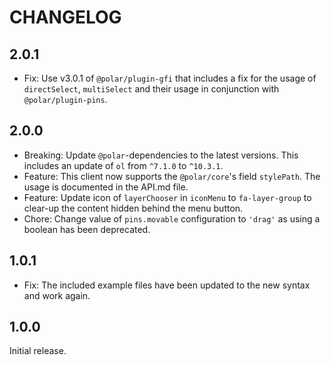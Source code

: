 # CHANGELOG

## 2.0.1

- Fix: Use v3.0.1 of `@polar/plugin-gfi` that includes a fix for the usage of `directSelect`, `multiSelect` and their usage in conjunction with `@polar/plugin-pins`.

## 2.0.0

- Breaking: Update `@polar`-dependencies to the latest versions. This includes an update of `ol` from `^7.1.0` to `^10.3.1`.
- Feature: This client now supports the `@polar/core`'s field `stylePath`. The usage is documented in the API.md file.
- Feature: Update icon of `layerChooser` in `iconMenu` to `fa-layer-group` to clear-up the content hidden behind the menu button.
- Chore: Change value of `pins.movable` configuration to `'drag'` as using a boolean has been deprecated.

## 1.0.1

- Fix: The included example files have been updated to the new syntax and work again.

## 1.0.0

Initial release.
